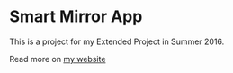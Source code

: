 # Smart Mirror App

This is a project for my Extended Project in Summer 2016.

Read more on [my website](https://sonjoonho.github.io)
